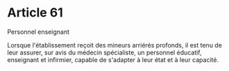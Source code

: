 # Article 61

Personnel enseignant

Lorsque l'établissement reçoit des mineurs arriérés profonds, il est tenu de leur assurer, sur avis du médecin spécialiste, un personnel éducatif, enseignant et infirmier, capable de s'adapter à leur état et à leur capacité.
